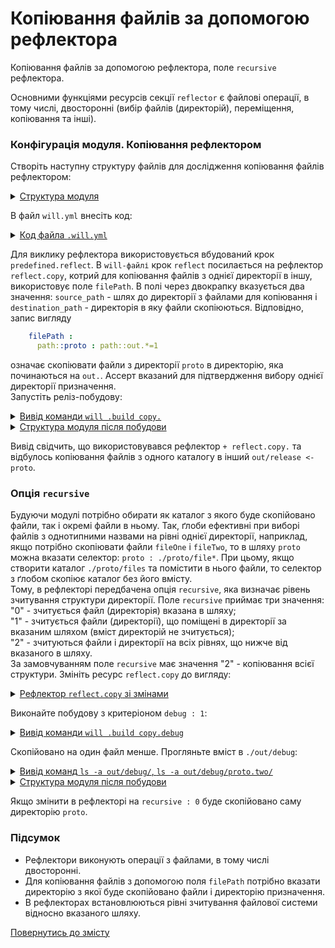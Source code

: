 # Копіювання файлів за допомогою рефлектора

Копіювання файлів за допомогою рефлектора, поле <code>recursive</code> рефлектора.

Основними функціями ресурсів секції `reflector` є файлові операції, в тому числі, двосторонні (вибір файлів (директорій), переміщення, копіювання та інші).  

### Конфігурація модуля. Копіювання рефлектором
Створіть наступну структуру файлів для дослідження копіювання файлів рефлектором:  

<details>
  <summary><u>Структура модуля</u></summary>

```
copy
  ├── proto
  │     ├── proto.two
  │     │     └── file.js
  │     ├── fileOne.js
  │     └── fileTwo.json   
  └── .will.yml       

```

</details>

В файл `will.yml` внесіть код:

<details>
  <summary><u>Код файла <code>.will.yml</code></u></summary>

```yaml
about :

  name : copyByReflector
  description : "To copy files by reflector using"

path :

  in : '.'
  out : 'out'
  proto : './proto'
  out.debug :
    path : './out/debug'
    criterion :
      debug : 1
  out.release :
    path : './out/release'
    criterion :
      debug : 0

reflector :

  reflect.copy :
    filePath :
      path::proto : path::out.*=1
    criterion :
       debug : [ 0,1 ]

step :

  reflect :
    inherit : predefined.reflect
    reflector : reflect.*
    criterion :
       debug : [ 0,1 ]

build :

  copy :
    criterion :
      debug : [ 0,1 ]
    steps :
      - reflect*

```

</details>

Для виклику рефлектора використовується вбудований крок `predefined.reflect`. В `will-файлі` крок `reflect` посилається на рефлектор `reflect.copy`, котрий для копіювання файлів з однієї директорії в іншу, використовує поле `filePath`. В полі через двокрапку вказується два значення: `source_path` - шлях до директорії з файлами для копіювання і `destination_path` - директорія в яку файли скопіюються. Відповідно, запис вигляду

```yaml
    filePath :
      path::proto : path::out.*=1

```

означає скопіювати файли з директорії `proto` в директорію, яка починаються на `out.`. Ассерт вказаний для підтвердження вибору однієї директорії призначення.  
Запустіть реліз-побудову:  

<details>
  <summary><u>Вивід команди <code>will .build copy.</code></u></summary>

```
[user@user ~]$ will .build copy.
...
  Building module::copyByReflector / build::copy.
   + reflect.. reflected 5 files /path_to_file/ : out/release <- proto in 0.596s
   + reflect.copy. reflected 5 files /path_to_file/ : out/release <- proto in 0.469s
  Built module::copyByReflector / build::copy. in 1.187s

```

</details>
<details>
  <summary><u>Структура модуля після побудови</u></summary>

```
copy
  ├── proto
  │     ├── proto.two
  │     │     └── file.js
  │     ├── fileOne.js
  │     └── fileTwo.json   
  ├── out
  │     └── release
  │            ├── proto.two
  │            │     └── file.js
  │            ├── fileOne.js
  │            └── fileTwo.json 
  └── .will.yml       

```

</details>

Вивід свідчить, що використовувався рефлектор `+ reflect.copy.` та відбулось копіювання файлів з одного каталогу в інший `out/release <- proto`.  

### Опція `recursive`
Будуючи модулі потрібно обирати як каталог з якого буде скопійовано файли, так і окремі файли в ньому. Так, ґлоби ефективні при виборі файлів з однотипними назвами на рівні однієї директорії, наприклад, якщо потрібно скопіювати файли `fileOne` i `fileTwo`, то в шляху `proto` можна вказати селектор: `proto : ./proto/file*`. При цьому, якщо створити каталог `./proto/files`  та помістити в нього файли, то селектор з ґлобом скопіює каталог без його вмісту.  
Тому, в рефлекторі передбачена опція `recursive`, яка визначає рівень зчитування структури директорії. Поле `recursive` приймає три значення:  
"0" - зчитується файл (директорія) вказана в шляху;  
"1" - зчитується файли (директорії), що поміщені в директорії за вказаним шляхом (вміст директорій не зчитується);  
"2" - зчитуються файли і директорії на всіх рівнях, що нижче від вказаного в шляху.  
За замовчуванням поле `recursive` має значення "2" - копіювання всієї структури.
Змініть ресурс `reflect.copy` до вигляду:  

<details>
  <summary><u>Рефлектор <code>reflect.copy</code> зі змінами</u></summary>

```yaml
  reflect.copy :
    recursive : 1
    filePath :
      path::proto : path::out.*
    criterion :
       debug : [ 0,1 ]

```

</details>

Виконайте побудову з критеріоном `debug : 1`:  

<details>
  <summary><u>Вивід команди <code>will .build copy.debug</code></u></summary>

```
[user@user ~]$ will .build copy.debug
...
  Building module::copyByReflector / build::copy.debug
   + reflect..debug reflected 4 files /path_to_file/ : out/debug <- proto in 0.565s
   + reflect.copy.debug reflected 4 files /path_to_file/ : out/debug <- proto in 0.465s
  Built module::copyByReflector / build::copy.debug in 1.151s

```

</details>

Скопійовано на один файл менше. Прогляньте  вміст в `./out/debug`:  

<details>
  <summary><u>Вивід команд <code>ls -a out/debug/</code>, <code>ls -a out/debug/proto.two/</code></u></summary>

```
[user@user ~]$ ls -a out/debug/
.  ..  fileOne.js  fileTwo.json  proto.two

[user@user ~]$ ls -a out/debug/proto.two/
.  ..

```

</details>
<details>
  <summary><u>Структура модуля після побудови</u></summary>

```
copy
  ├── proto
  │     ├── proto.two
  │     │     └── file.js
  │     ├── fileOne.js
  │     └── fileTwo.json   
  ├── out
  │     ├── release
  │     │      ├── proto.two
  │     │      │     └── file.js
  │     │      ├── fileOne.js
  │     │      └── fileTwo.json 
  │     └── debug
  │            ├── proto.two
  │            ├── fileOne.js
  │            └── fileTwo.json
  └── .will.yml       

```

</details>

Якщо змінити в рефлекторі на `recursive : 0` буде скопійовано саму директорію `proto`. 

### Підсумок
- Рефлектори виконують операції з файлами, в тому числі двосторонні.  
- Для копіювання файлів з допомогою поля `filePath` потрібно вказати директорію з якої буде скопійовано файли і директорію призначення.   
- В рефлекторах встановлюються рівні зчитування файлової системи відносно вказаного шляху.

[Повернутись до змісту](../README.md#tutorials)
